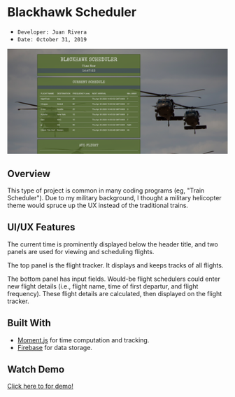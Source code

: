 # Blackhawk Scheduler 
- ```Developer: Juan Rivera```
- ```Date: October 31, 2019```

 ![Blackhawk Scheduler, a military-themed transportation scheduler](screenshot.PNG)

## Overview
This type of project is common in many coding programs (eg, "Train Scheduler").  Due to my military background, I thought a military helicopter theme would spruce up the UX instead of the traditional trains.

## UI/UX Features
The current time is prominently displayed below the header title, and two panels are used for viewing and scheduling flights. 

The top panel is the flight tracker.  It displays and keeps tracks of all flights. 

The bottom panel has input fields.  Would-be flight schedulers could enter new flight details (i.e., flight name, time of first departur, and flight frequency). These flight details are calculated, then displayed on the flight tracker.

## Built With
* [Moment.js](https://momentjs.com) for time computation and tracking.
* [Firebase](https://www.google.com) for data storage.


## Watch Demo
[Click here to for demo!](https://drive.google.com/file/d/1n2EfrGH4invRLHbsqosXbFSiuuDlRwb2/view)

